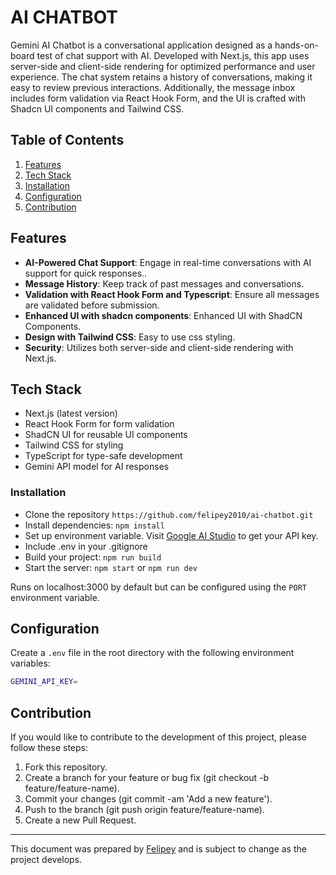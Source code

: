 # AI CHATBOT

Gemini AI Chatbot is a conversational application designed as a hands-on-board test of chat support with AI. Developed with Next.js, this app uses server-side and client-side rendering for optimized performance and user experience. The chat system retains a history of conversations, making it easy to review previous interactions. Additionally, the message inbox includes form validation via React Hook Form, and the UI is crafted with Shadcn UI components and Tailwind CSS.

## Table of Contents

1. [Features](#features)
2. [Tech Stack](#teck-stack)
3. [Installation](#installation)
4. [Configuration](#configuration)
5. [Contribution](#contribution)

## Features

- **AI-Powered Chat Support**: Engage in real-time conversations with AI support for quick responses..
- **Message History**: Keep track of past messages and conversations.
- **Validation with React Hook Form and Typescript**: Ensure all messages are validated before submission.
- **Enhanced UI with shadcn components**: Enhanced UI with ShadCN Components.
- **Design with Tailwind CSS**: Easy to use css styling.
- **Security**: Utilizes both server-side and client-side rendering with Next.js.

## Tech Stack

- Next.js (latest version)
- React Hook Form for form validation
- ShadCN UI for reusable UI components
- Tailwind CSS for styling
- TypeScript for type-safe development
- Gemini API model for AI responses

### Installation

- Clone the repository `https://github.com/felipey2010/ai-chatbot.git`
- Install dependencies: `npm install`
- Set up environment variable. Visit [Google AI Studio](https://aistudio.google.com/apikey) to get your API key.
- Include .env in your .gitignore
- Build your project: `npm run build`
- Start the server: `npm start` or `npm run dev`

Runs on localhost:3000 by default but can be configured using the `PORT` environment variable.

## Configuration

Create a `.env` file in the root directory with the following environment variables:

```bash
GEMINI_API_KEY=
```

## Contribution

If you would like to contribute to the development of this project, please follow these steps:

1. Fork this repository.
2. Create a branch for your feature or bug fix (git checkout -b feature/feature-name).
3. Commit your changes (git commit -am 'Add a new feature').
4. Push to the branch (git push origin feature/feature-name).
5. Create a new Pull Request.

---

This document was prepared by [Felipey](https://github.com/felipey2010) and is subject to change as the project develops.
